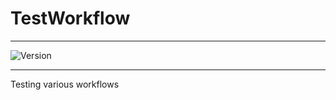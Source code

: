 # TestWorkflow

---

![Version](https://img.shields.io/badge/Version-2.0.2-brightgreen)

---

Testing various workflows

